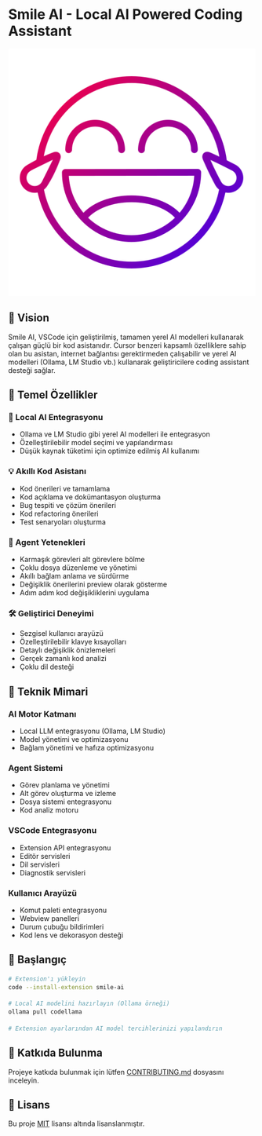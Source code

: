 # Smile AI - Local AI Powered Coding Assistant

![Smile AI Logo](resources/smile-ai-logo.png)

## 🎯 Vision

Smile AI, VSCode için geliştirilmiş, tamamen yerel AI modelleri kullanarak çalışan güçlü bir kod asistanıdır. Cursor benzeri kapsamlı özelliklere sahip olan bu asistan, internet bağlantısı gerektirmeden çalışabilir ve yerel AI modelleri (Ollama, LM Studio vb.) kullanarak geliştiricilere coding assistant desteği sağlar.

## 🌟 Temel Özellikler

### 🤖 Local AI Entegrasyonu
- Ollama ve LM Studio gibi yerel AI modelleri ile entegrasyon
- Özelleştirilebilir model seçimi ve yapılandırması
- Düşük kaynak tüketimi için optimize edilmiş AI kullanımı

### 💡 Akıllı Kod Asistanı
- Kod önerileri ve tamamlama
- Kod açıklama ve dokümantasyon oluşturma
- Bug tespiti ve çözüm önerileri
- Kod refactoring önerileri
- Test senaryoları oluşturma

### 🔄 Agent Yetenekleri
- Karmaşık görevleri alt görevlere bölme
- Çoklu dosya düzenleme ve yönetimi
- Akıllı bağlam anlama ve sürdürme
- Değişiklik önerilerini preview olarak gösterme
- Adım adım kod değişikliklerini uygulama

### 🛠️ Geliştirici Deneyimi
- Sezgisel kullanıcı arayüzü
- Özelleştirilebilir klavye kısayolları
- Detaylı değişiklik önizlemeleri
- Gerçek zamanlı kod analizi
- Çoklu dil desteği

## 🔧 Teknik Mimari

### AI Motor Katmanı
- Local LLM entegrasyonu (Ollama, LM Studio)
- Model yönetimi ve optimizasyonu
- Bağlam yönetimi ve hafıza optimizasyonu

### Agent Sistemi
- Görev planlama ve yönetimi
- Alt görev oluşturma ve izleme
- Dosya sistemi entegrasyonu
- Kod analiz motoru

### VSCode Entegrasyonu
- Extension API entegrasyonu
- Editör servisleri
- Dil servisleri
- Diagnostik servisleri

### Kullanıcı Arayüzü
- Komut paleti entegrasyonu
- Webview panelleri
- Durum çubuğu bildirimleri
- Kod lens ve dekorasyon desteği

## 🚀 Başlangıç

```bash
# Extension'ı yükleyin
code --install-extension smile-ai

# Local AI modelini hazırlayın (Ollama örneği)
ollama pull codellama

# Extension ayarlarından AI model tercihlerinizi yapılandırın
```

## 🤝 Katkıda Bulunma

Projeye katkıda bulunmak için lütfen [CONTRIBUTING.md](CONTRIBUTING.md) dosyasını inceleyin.

## 📄 Lisans

Bu proje [MIT](LICENSE) lisansı altında lisanslanmıştır.
